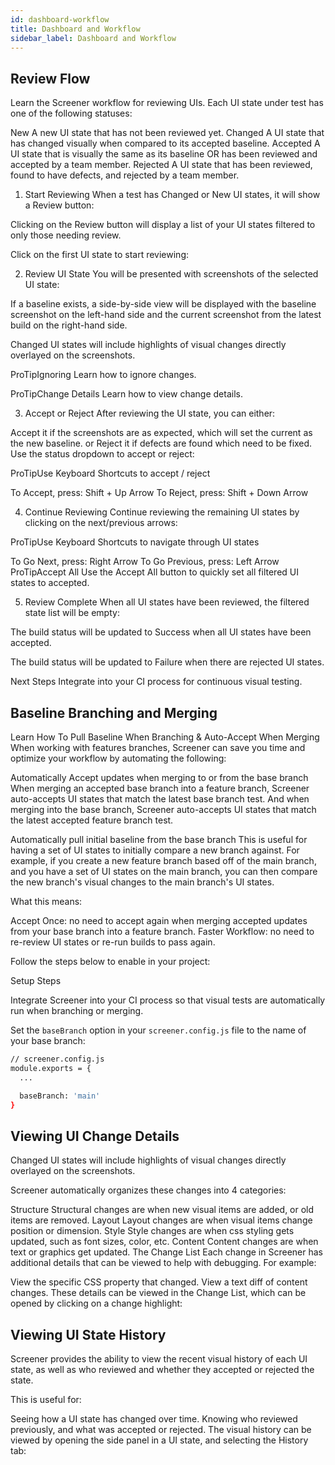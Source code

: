 ```yaml
---
id: dashboard-workflow
title: Dashboard and Workflow
sidebar_label: Dashboard and Workflow
---
```



## Review Flow

Learn the Screener workflow for reviewing UIs. Each UI state under test has one of the following statuses:

New	A new UI state that has not been reviewed yet.
Changed	A UI state that has changed visually when compared to its accepted baseline.
Accepted	A UI state that is visually the same as its baseline
OR has been reviewed and accepted by a team member.
Rejected	A UI state that has been reviewed, found to have defects, and rejected by a team member.

1. Start Reviewing
When a test has Changed or New UI states, it will show a Review button:



Clicking on the Review button will display a list of your UI states filtered to only those needing review.

Click on the first UI state to start reviewing:




2. Review UI State
You will be presented with screenshots of the selected UI state:



If a baseline exists, a side-by-side view will be displayed with the baseline screenshot on the left-hand side and the current screenshot from the latest build on the right-hand side.

Changed UI states will include highlights of visual changes directly overlayed on the screenshots.

ProTipIgnoring
Learn how to ignore changes.

ProTipChange Details
Learn how to view change details.


3. Accept or Reject
After reviewing the UI state, you can either:

Accept it if the screenshots are as expected, which will set the current as the new baseline.
or Reject it if defects are found which need to be fixed.
Use the status dropdown to accept or reject:



ProTipUse Keyboard Shortcuts to accept / reject

To Accept, press:	Shift + Up Arrow
To Reject, press:	Shift + Down Arrow

4. Continue Reviewing
Continue reviewing the remaining UI states by clicking on the next/previous arrows:



ProTipUse Keyboard Shortcuts to navigate through UI states

To Go Next, press:	Right Arrow
To Go Previous, press:	Left Arrow
ProTipAccept All
Use the Accept All button to quickly set all filtered UI states to accepted.


5. Review Complete
When all UI states have been reviewed, the filtered state list will be empty:

The build status will be updated to Success when all UI states have been accepted.

The build status will be updated to Failure when there are rejected UI states.

Next Steps
Integrate into your CI process for continuous visual testing.





## Baseline Branching and Merging

Learn How To Pull Baseline When Branching & Auto-Accept When Merging When working with features branches, Screener can save you time and optimize your workflow by automating the following:

Automatically Accept updates when merging to or from the base branch
When merging an accepted base branch into a feature branch, Screener auto-accepts UI states that match the latest base branch test. And when merging into the base branch, Screener auto-accepts UI states that match the latest accepted feature branch test.

Automatically pull initial baseline from the base branch
This is useful for having a set of UI states to initially compare a new branch against. For example, if you create a new feature branch based off of the main branch, and you have a set of UI states on the main branch, you can then compare the new branch's visual changes to the main branch's UI states.

What this means:

Accept Once: no need to accept again when merging accepted updates from your base branch into a feature branch.
Faster Workflow: no need to re-review UI states or re-run builds to pass again.

Follow the steps below to enable in your project:

Setup Steps

Integrate Screener into your CI process so that visual tests are automatically run when branching or merging.

Set the `baseBranch` option in your `screener.config.js` file to the name of your base branch:

```bash
// screener.config.js
module.exports = {
  ...

  baseBranch: 'main'
}
```


## Viewing UI Change Details

Changed UI states will include highlights of visual changes directly overlayed on the screenshots.

Screener automatically organizes these changes into 4 categories:

Structure	Structural changes are when new visual items are added, or old items are removed.
Layout	Layout changes are when visual items change position or dimension.
Style	Style changes are when css styling gets updated, such as font sizes, color, etc.
Content	Content changes are when text or graphics get updated.
The Change List
Each change in Screener has additional details that can be viewed to help with debugging. For example:

View the specific CSS property that changed.
View a text diff of content changes.
These details can be viewed in the Change List, which can be opened by clicking on a change highlight:



## Viewing UI State History

Screener provides the ability to view the recent visual history of each UI state, as well as who reviewed and whether they accepted or rejected the state.

This is useful for:

Seeing how a UI state has changed over time.
Knowing who reviewed previously, and what was accepted or rejected.
The visual history can be viewed by opening the side panel in a UI state, and selecting the History tab:
